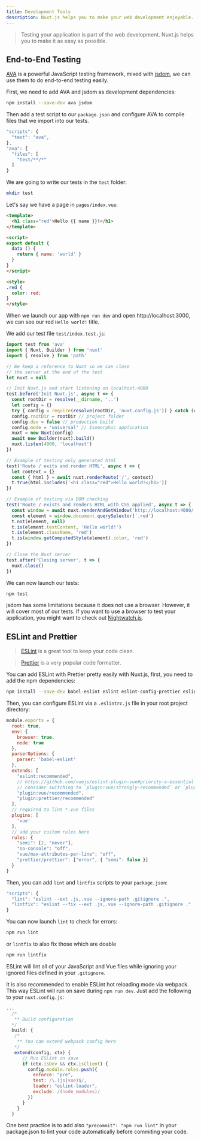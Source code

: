 ```yaml
---
title: Development Tools
description: Nuxt.js helps you to make your web development enjoyable.
---
```


> Testing your application is part of the web development. Nuxt.js helps you to make it as easy as possible.

## End-to-End Testing

[AVA](https://github.com/avajs/ava) is a powerful JavaScript testing framework, mixed with [jsdom](https://github.com/tmpvar/jsdom), we can use them to do end-to-end testing easily.

First, we need to add AVA and jsdom as development dependencies:

```bash
npm install --save-dev ava jsdom
```

Then add a test script to our `package.json` and configure AVA to compile files that we import into our tests.

```javascript
"scripts": {
  "test": "ava",
},
"ava": {
  "files": [
    "test/**/*"
  ]
}
```

We are going to write our tests in the `test` folder:

```bash
mkdir test
```

Let's say we have a page in `pages/index.vue`:

```html
<template>
  <h1 class="red">Hello {{ name }}!</h1>
</template>

<script>
export default {
  data () {
    return { name: 'world' }
  }
}
</script>

<style>
.red {
  color: red;
}
</style>
```

When we launch our app with `npm run dev` and open http://localhost:3000, we can see our red `Hello world!` title.

We add our test file `test/index.test.js`:

```js
import test from 'ava'
import { Nuxt, Builder } from 'nuxt'
import { resolve } from 'path'

// We keep a reference to Nuxt so we can close
// the server at the end of the test
let nuxt = null

// Init Nuxt.js and start listening on localhost:4000
test.before('Init Nuxt.js', async t => {
  const rootDir = resolve(__dirname, '..')
  let config = {}
  try { config = require(resolve(rootDir, 'nuxt.config.js')) } catch (e) {}
  config.rootDir = rootDir // project folder
  config.dev = false // production build
  config.mode = 'universal' // Isomorphic application
  nuxt = new Nuxt(config)
  await new Builder(nuxt).build()
  nuxt.listen(4000, 'localhost')
})

// Example of testing only generated html
test('Route / exits and render HTML', async t => {
  let context = {}
  const { html } = await nuxt.renderRoute('/', context)
  t.true(html.includes('<h1 class="red">Hello world!</h1>'))
})

// Example of testing via DOM checking
test('Route / exists and renders HTML with CSS applied', async t => {
  const window = await nuxt.renderAndGetWindow('http://localhost:4000/')
  const element = window.document.querySelector('.red')
  t.not(element, null)
  t.is(element.textContent, 'Hello world!')
  t.is(element.className, 'red')
  t.is(window.getComputedStyle(element).color, 'red')
})

// Close the Nuxt server
test.after('Closing server', t => {
  nuxt.close()
})
```

We can now launch our tests:

```bash
npm test
```

jsdom has some limitations because it does not use a browser. However, it will cover most of our tests. If you want to use a browser to test your application, you might want to check out [Nightwatch.js](http://nightwatchjs.org).

## ESLint and Prettier

> [ESLint](http://eslint.org) is a great tool to keep your code clean.

> [Prettier](https://prettier.io) is a very popular code formatter.

You can add ESLint with Prettier pretty easily with Nuxt.js, first, you need to add the npm dependencies:

```bash
npm install --save-dev babel-eslint eslint eslint-config-prettier eslint-loader eslint-plugin-vue eslint-plugin-prettier prettier
```

Then, you can configure ESLint via a `.eslintrc.js` file in your root project directory:
```js
module.exports = {
  root: true,
  env: {
    browser: true,
    node: true
  },
  parserOptions: {
    parser: 'babel-eslint'
  },
  extends: [
    "eslint:recommended",
    // https://github.com/vuejs/eslint-plugin-vue#priority-a-essential-error-prevention
    // consider switching to `plugin:vue/strongly-recommended` or `plugin:vue/recommended` for stricter rules.
    "plugin:vue/recommended",
    "plugin:prettier/recommended"
  ],
  // required to lint *.vue files
  plugins: [
    'vue'
  ],
  // add your custom rules here
  rules: {
    "semi": [2, "never"],
    "no-console": "off",
    "vue/max-attributes-per-line": "off",
    "prettier/prettier": ["error", { "semi": false }]
  }
}
```

Then, you can add `lint` and `lintfix` scripts to your `package.json`:

```js
"scripts": {
  "lint": "eslint --ext .js,.vue --ignore-path .gitignore .",
  "lintfix": "eslint --fix --ext .js,.vue --ignore-path .gitignore ."
}
```

You can now launch `lint` to check for errors:

```bash
npm run lint
```

or `lintfix` to also fix those which are doable

```bash
npm run lintfix
```

ESLint will lint all of your JavaScript and Vue files while ignoring your ignored files defined in your `.gitignore`.

It is also recommended to enable ESLint hot reloading mode via webpack. This way ESLint will run on save during `npm run dev`. Just add the following to your `nuxt.config.js`:

```js
...
  /*
   ** Build configuration
  */
  build: {
   /*
    ** You can extend webpack config here
   */
   extend(config, ctx) {
      // Run ESLint on save
      if (ctx.isDev && ctx.isClient) {
        config.module.rules.push({
          enforce: "pre",
          test: /\.(js|vue)$/,
          loader: "eslint-loader",
          exclude: /(node_modules)/
        })
      }
    }
  }
```

<div class="Alert Alert--orange">

One best practice is to add also `"precommit": "npm run lint"` in your package.json to lint your code automatically before commiting your code.

</div>
